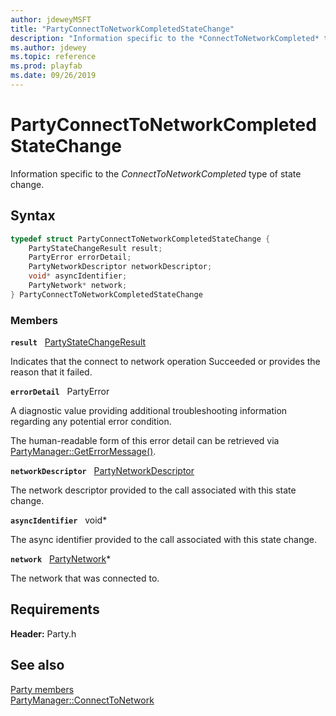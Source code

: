 ```yaml
---
author: jdeweyMSFT
title: "PartyConnectToNetworkCompletedStateChange"
description: "Information specific to the *ConnectToNetworkCompleted* type of state change."
ms.author: jdewey
ms.topic: reference
ms.prod: playfab
ms.date: 09/26/2019
---
```


# PartyConnectToNetworkCompletedStateChange  

Information specific to the *ConnectToNetworkCompleted* type of state change.  

## Syntax  
  
```cpp
typedef struct PartyConnectToNetworkCompletedStateChange {  
    PartyStateChangeResult result;  
    PartyError errorDetail;  
    PartyNetworkDescriptor networkDescriptor;  
    void* asyncIdentifier;  
    PartyNetwork* network;  
} PartyConnectToNetworkCompletedStateChange  
```
  
### Members  
  
**`result`** &nbsp; [PartyStateChangeResult](../enums/partystatechangeresult.md)  
  
Indicates that the connect to network operation Succeeded or provides the reason that it failed.
  
**`errorDetail`** &nbsp; PartyError  
  
A diagnostic value providing additional troubleshooting information regarding any potential error condition.
  
The human-readable form of this error detail can be retrieved via [PartyManager::GetErrorMessage()](../classes/PartyManager/methods/partymanager_geterrormessage.md).
  
**`networkDescriptor`** &nbsp; [PartyNetworkDescriptor](partynetworkdescriptor.md)  
  
The network descriptor provided to the call associated with this state change.
  
**`asyncIdentifier`** &nbsp; void*  
  
The async identifier provided to the call associated with this state change.
  
**`network`** &nbsp; [PartyNetwork](../classes/PartyNetwork/partynetwork.md)*  
  
The network that was connected to.
  
  
## Requirements  
  
**Header:** Party.h
  
## See also  
[Party members](../party_members.md)  
[PartyManager::ConnectToNetwork](../classes/PartyManager/methods/partymanager_connecttonetwork.md)
  
  
